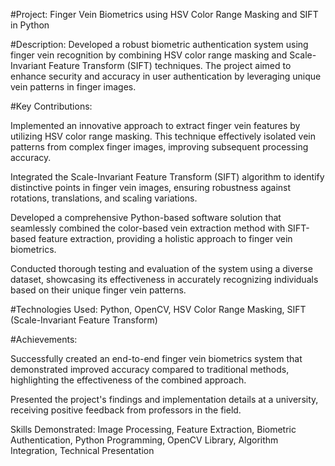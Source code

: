 #Project: Finger Vein Biometrics using HSV Color Range Masking and SIFT in Python

#Description:
Developed a robust biometric authentication system using finger vein recognition by combining HSV color range masking and Scale-Invariant Feature Transform (SIFT) techniques. The project aimed to enhance security and accuracy in user authentication by leveraging unique vein patterns in finger images.

#Key Contributions:

Implemented an innovative approach to extract finger vein features by utilizing HSV color range masking. This technique effectively isolated vein patterns from complex finger images, improving subsequent processing accuracy.

Integrated the Scale-Invariant Feature Transform (SIFT) algorithm to identify distinctive points in finger vein images, ensuring robustness against rotations, translations, and scaling variations.

Developed a comprehensive Python-based software solution that seamlessly combined the color-based vein extraction method with SIFT-based feature extraction, providing a holistic approach to finger vein biometrics.

Conducted thorough testing and evaluation of the system using a diverse dataset, showcasing its effectiveness in accurately recognizing individuals based on their unique finger vein patterns.

#Technologies Used:
Python, OpenCV, HSV Color Range Masking, SIFT (Scale-Invariant Feature Transform)

#Achievements:

Successfully created an end-to-end finger vein biometrics system that demonstrated improved accuracy compared to traditional methods, highlighting the effectiveness of the combined approach.

Presented the project's findings and implementation details at a university, receiving positive feedback from professors in the field.

Skills Demonstrated:
Image Processing, Feature Extraction, Biometric Authentication, Python Programming, OpenCV Library, Algorithm Integration, Technical Presentation

